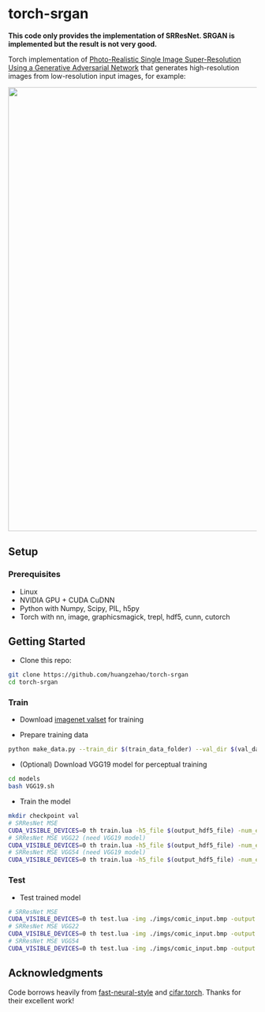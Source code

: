 # torch-srgan

**This code only provides the implementation of SRResNet. SRGAN is implemented but the result is not very good.**

Torch implementation of [Photo-Realistic Single Image Super-Resolution Using a Generative Adversarial Network](https://arxiv.org/abs/1609.04802) that generates high-resolution images from low-resolution input images, for example:

<img src="docs/comic_mse.png" width="900px"/>

## Setup

### Prerequisites
- Linux
- NVIDIA GPU + CUDA CuDNN
- Python with Numpy, Scipy, PIL, h5py
- Torch with nn, image, graphicsmagick, trepl, hdf5, cunn, cutorch

## Getting Started
- Clone this repo:
```bash
git clone https://github.com/huangzehao/torch-srgan
cd torch-srgan
```
### Train
- Download [imagenet valset](http://image-net.org/download-images) for training

- Prepare training data
```bash
python make_data.py --train_dir $(train_data_folder) --val_dir $(val_data_folder) --output_file $(output_hdf5_file)
```
- (Optional) Download VGG19 model for perceptual training
```bash
cd models
bash VGG19.sh
```
- Train the model
```bash
mkdir checkpoint val
# SRResNet MSE
CUDA_VISIBLE_DEVICES=0 th train.lua -h5_file $(output_hdf5_file) -num_epoch 50 -loss 'pixel'
# SRResNet MSE VGG22 (need VGG19 model)
CUDA_VISIBLE_DEVICES=0 th train.lua -h5_file $(output_hdf5_file) -num_epoch 50 -loss 'percep' -percep_layer 'conv2_2' -use_tanh
# SRResNet MSE VGG54 (need VGG19 model)
CUDA_VISIBLE_DEVICES=0 th train.lua -h5_file $(output_hdf5_file) -num_epoch 50 -loss 'percep' -percep_layer 'conv5_4' -use_tanh
```
### Test
- Test trained model
```bash
# SRResNet MSE
CUDA_VISIBLE_DEVICES=0 th test.lua -img ./imgs/comic_input.bmp -output ./output.bmp -model ./models/SRResNet_MSE_100.t7
# SRResNet MSE VGG22
CUDA_VISIBLE_DEVICES=0 th test.lua -img ./imgs/comic_input.bmp -output ./output.bmp -model ./models/SRResNet_MSE_VGG22_100.t7 -use_tanh
# SRResNet MSE VGG54
CUDA_VISIBLE_DEVICES=0 th test.lua -img ./imgs/comic_input.bmp -output ./output.bmp -model ./models/SRResNet_MSE_VGG54_100.t7 -use_tanh
```

## Acknowledgments
Code borrows heavily from [fast-neural-style](https://github.com/jcjohnson/fast-neural-style) and [cifar.torch](https://github.com/szagoruyko/cifar.torch). Thanks for their excellent work!
